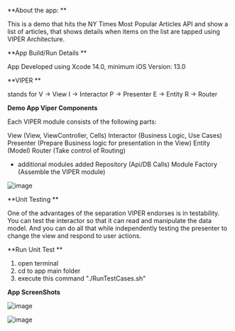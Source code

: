 
**About the app:
**

This is a demo that hits the NY Times Most Popular Articles API and show a list of articles, that shows details when items on the list are tapped using VIPER Architecture.

**App Build/Run Details
**

App Developed using Xcode 14.0, minimum iOS Version: 13.0

**VIPER
**

stands for 
V -> View
I -> Interactor
P -> Presenter
E -> Entity
R -> Router


**Demo App Viper Components**

Each VIPER module consists of the following parts:

View (View, ViewController, Cells)
Interactor (Business Logic, Use Cases)
Presenter (Prepare Business logic for presentation in the View)
Entity (Model)
Router (Take control of Routing)

- additional modules added 
Repository (Api/DB Calls)
Module Factory (Assemble the VIPER module)

![image](https://user-images.githubusercontent.com/8080426/200169881-21840360-53f2-462d-8294-03dd08cf66f7.png)

**Unit Testing
**

One of the advantages of the separation VIPER endorses is in testability. You can test the interactor so that it can read and manipulate the data model. And you can do all that while independently testing the presenter to change the view and respond to user actions.


**Run Unit Test
**

1. open terminal 
2. cd to app main folder
3. execute this command "./RunTestCases.sh"

**App ScreenShots**

![image](https://user-images.githubusercontent.com/8080426/200169271-02345b2d-a71e-4c3c-8019-0294029634ce.png)

![image](https://user-images.githubusercontent.com/8080426/200169295-8f015206-b213-4c0d-9ae4-330dad8e7ccf.png)
